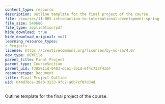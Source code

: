 ```yaml
---
content_type: resource
description: Outline template for the final project of the course.
file: /courses/11-005-introduction-to-international-development-spring-2015/044d7bce28a032339fc2a6b7cf07d34d_MIT11_005S15_assign-outline.pdf
file_size: 549686
file_type: application/pdf
hide_download: true
hide_download_original: null
learning_resource_types:
- Projects
license: https://creativecommons.org/licenses/by-nc-sa/4.0/
ocw_type: OCWFile
parent_title: Final Project
parent_type: CourseSection
parent_uid: f385911d-0483-dca1-3b1d-6f4c732f43d4
resourcetype: Document
title: Final Project Outline
uid: 044d7bce-28a0-3233-9fc2-a6b7cf07d34d
---
```

Outline template for the final project of the course.